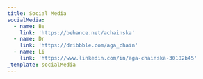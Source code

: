 ```yaml
---
title: Social Media
socialMedia:
  - name: Be
    link: 'https://behance.net/achainska'
  - name: Dr
    link: 'https://dribbble.com/aga_chain'
  - name: Li
    link: 'https://www.linkedin.com/in/aga-chainska-30182b45'
_template: socialMedia
---
```








